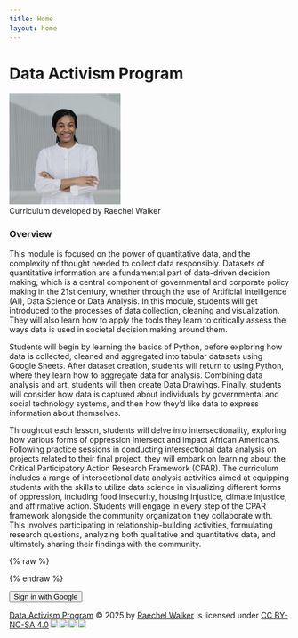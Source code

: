 ```yaml
---
title: Home
layout: home
---
```

# Data Activism Program

<img src="Rwalker.jpg" alt="Raechel Walker" width="200" height="200"> <br>
Curriculum developed by Raechel Walker

### Overview

This module is focused on the power of quantitative data, and the complexity of thought needed to collect data responsibly.  Datasets of quantitative information are a fundamental part of data-driven decision making, which is a central component of governmental and corporate policy making in the 21st century, whether through the use of Artificial Intelligence (AI), Data Science or Data Analysis. In this module, students will get introduced to the processes of data collection, cleaning and visualization. They will also learn how to apply the tools they learn to critically assess the ways data is used in societal decision making around them. 

Students will begin by learning the basics of Python, before exploring how data is collected, cleaned and aggregated into tabular datasets using Google Sheets. After dataset creation, students will return to using Python, where they learn how to aggregate data for analysis. Combining data analysis and art, students will then create Data Drawings. Finally, students will consider how data is captured about individuals by governmental and social technology systems, and then how they’d like data to express information about themselves. 

Throughout each lesson, students will delve into intersectionality, exploring how various forms of oppression intersect and impact African Americans. Following practice sessions in conducting intersectional data analysis on projects related to their final project, they will embark on learning about the Critical Participatory Action Research Framework (CPAR).  The curriculum includes a range of intersectional data analysis activities aimed at equipping students with the skills to utilize data science in visualizing different forms of oppression, including food insecurity, housing injustice, climate injustice, and affirmative action.  Students will engage in every step of the CPAR framework alongside the community organization they collaborate with. This involves participating in relationship-building activities, formulating research questions, analyzing both qualitative and quantitative data, and ultimately sharing their findings with the community.

{% raw %}
<!-- Firebase App (Core) -->
<script src="https://www.gstatic.com/firebasejs/10.12.0/firebase-app.js"></script>

<!-- Firebase Auth -->
<script src="https://www.gstatic.com/firebasejs/10.12.0/firebase-auth.js"></script>

<script>
  // Your Firebase config (from Firebase console > Project Settings)
  const firebaseConfig = {
    apiKey: "AIzaSyDI37RszOq8_iWzQE0UK6axFjflqvQTbl0",
    authDomain: "liberatorycomputing-16020.firebaseapp.com",
    projectId: "liberatorycomputing-16020",
    storageBucket: "liberatorycomputing-16020.firebasestorage.app",
    messagingSenderId: "572560031507",
    appId: "1:572560031507:web:43a76638a0261a6d84e4e6"
  };
  firebase.initializeApp(firebaseConfig);


  const provider = new firebase.auth.GoogleAuthProvider();

  function signInWithGoogle() {
    firebase.auth().signInWithPopup(provider)
      .then(result => {
        const user = result.user;
        console.log("Logged in as:", user.displayName);
        window.location.href = "/protected.html"; // redirect to protected page
      })
      .catch(error => {
        console.error("Error:", error);
        alert(error.message);
      });
  }
</script>
{% endraw %}


<button onclick="signInWithGoogle()">Sign in with Google</button>




<a href="https://creativecommons.org">Data Activism Program</a> © 2025 by <a href="https://creativecommons.org">Raechel Walker</a> is licensed under <a href="https://creativecommons.org/licenses/by-nc-sa/4.0/">CC BY-NC-SA 4.0</a><img src="https://mirrors.creativecommons.org/presskit/icons/cc.svg" style="max-width: 1em;max-height:1em;margin-left: .2em;"><img src="https://mirrors.creativecommons.org/presskit/icons/by.svg" style="max-width: 1em;max-height:1em;margin-left: .2em;"><img src="https://mirrors.creativecommons.org/presskit/icons/nc.svg" style="max-width: 1em;max-height:1em;margin-left: .2em;"><img src="https://mirrors.creativecommons.org/presskit/icons/sa.svg" style="max-width: 1em;max-height:1em;margin-left: .2em;">
